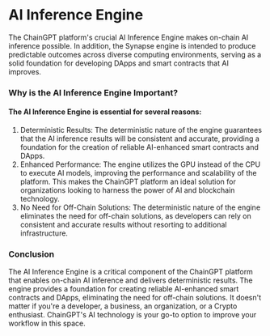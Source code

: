 # AI Inference Engine

The ChainGPT platform's crucial AI Inference Engine makes on-chain AI inference possible. In addition, the Synapse engine is intended to produce predictable outcomes across diverse computing environments, serving as a solid foundation for developing DApps and smart contracts that AI improves.



### Why is the AI Inference Engine Important?

#### The AI Inference Engine is essential for several reasons:

1. Deterministic Results: The deterministic nature of the engine guarantees that the AI inference results will be consistent and accurate, providing a foundation for the creation of reliable AI-enhanced smart contracts and DApps.
2. Enhanced Performance: The engine utilizes the GPU instead of the CPU to execute AI models, improving the performance and scalability of the platform. This makes the ChainGPT platform an ideal solution for organizations looking to harness the power of AI and blockchain technology.
3. No Need for Off-Chain Solutions: The deterministic nature of the engine eliminates the need for off-chain solutions, as developers can rely on consistent and accurate results without resorting to additional infrastructure.



### Conclusion

The AI Inference Engine is a critical component of the ChainGPT platform that enables on-chain AI inference and delivers deterministic results. The engine provides a foundation for creating reliable AI-enhanced smart contracts and DApps, eliminating the need for off-chain solutions.  It doesn't matter if you're a developer, a business, an organization, or a Crypto enthusiast. ChainGPT's AI technology is your go-to option to improve your workflow in this space.
